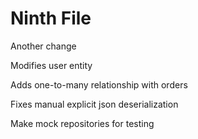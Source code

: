 # Ninth File

Another change

Modifies user entity

Adds one-to-many relationship with orders

Fixes manual explicit json deserialization

Make mock repositories for testing
